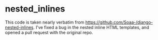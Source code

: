 # nested\_inlines
This code is taken nearly verbatim from https://github.com/Soaa-/django-nested-inlines.  I've fixed a bug in the nested inline HTML templates, and opened a pull request with the original repo.

